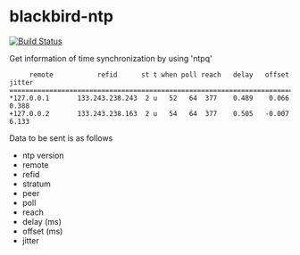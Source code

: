 blackbird-ntp
===============

[![Build Status](https://travis-ci.org/Vagrants/blackbird-ntp.png?branch=development)](https://travis-ci.org/Vagrants/blackbird-ntp)

Get information of time synchronization by using 'ntpq'

```
     remote           refid      st t when poll reach   delay   offset  jitter
==============================================================================
*127.0.0.1       133.243.238.243  2 u   52   64  377    0.489    0.066   0.388
+127.0.0.2       133.243.238.163  2 u   54   64  377    0.505   -0.007   6.133
```

Data to be sent is as follows

* ntp version
* remote
* refid
* stratum
* peer
* poll
* reach
* delay (ms)
* offset (ms)
* jitter


